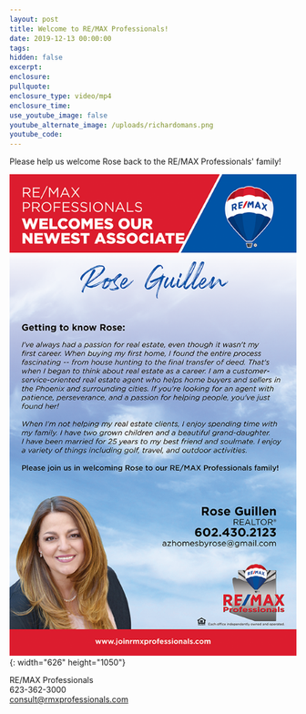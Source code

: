 ```yaml
---
layout: post
title: Welcome to RE/MAX Professionals!
date: 2019-12-13 00:00:00
tags:
hidden: false
excerpt:
enclosure:
pullquote:
enclosure_type: video/mp4
enclosure_time:
use_youtube_image: false
youtube_alternate_image: /uploads/richardomans.png
youtube_code:
---
```


Please help us welcome Rose back to the RE/MAX Professionals' family\!

![](/uploads/rose.png){: width="626" height="1050"}

RE/MAX Professionals<br>623-362-3000<br>consult@rmxprofessionals.com